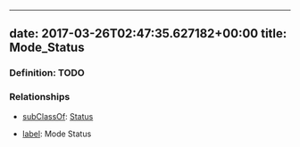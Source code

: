 
---
date: 2017-03-26T02:47:35.627182+00:00
title: Mode_Status
---
### Definition: TODO

### Relationships

* [subClassOf](http://www.w3.org/2000/01/rdf-schema#subClassOf): [Status](https://brickschema.org/schema/1.0/Brick#Status)

* [label](http://www.w3.org/2000/01/rdf-schema#label): Mode Status
